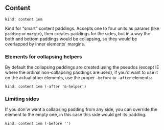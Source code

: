 ---
---

## Content

    kind: content 1em

Kind for “smart” content paddings. Accepts one to four units as params (like `padding` or `margin`), then creates paddings for the sides, but in a way the both and bottom paddings would be collapsing, so they would be overlapped by inner elements' margins.

### Elements for collapsing helpers

By default the collapsing paddings are created using the pseudos (except IE where the ordinal non-collapsing paddings are used), if you'd want to use it on the actual other elements, use the proper `-before` or `-after` elements:

    kind: content 1em (-after '&-helper')

### Limiting sides

If you don'w want a collapsing padding from any side, you can override the element to the empty one, in this case this side would get its padding.

    kind: content 1em (-before '')

